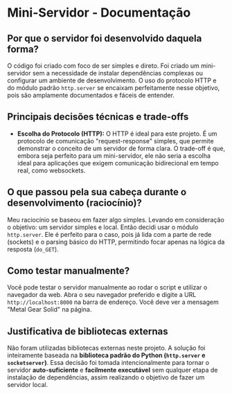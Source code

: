 # Mini-Servidor - Documentação

## Por que o servidor foi desenvolvido daquela forma?
O código foi criado com foco de ser simples e direto. Foi criado um mini-servidor sem a necessidade de instalar dependências complexas ou configurar um ambiente de desenvolvimento. O uso do protocolo HTTP e do módulo padrão `http.server` se encaixam perfeitamente nesse objetivo, pois são amplamente documentados e fáceis de entender.

## Principais decisões técnicas e trade-offs
-   **Escolha do Protocolo (HTTP):** O HTTP é ideal para este projeto. É um protocolo de comunicação "request-response" simples, que permite demonstrar o conceito de um servidor de forma clara. O trade-off é que, embora seja perfeito para um mini-servidor, ele não seria a escolha ideal para aplicações que exigem comunicação bidirecional em tempo real, como websockets.

## O que passou pela sua cabeça durante o desenvolvimento (raciocínio)?
Meu raciocínio se baseou em fazer algo simples. Levando em consideração o objetivo: um servidor simples e local. Então decidi usar o módulo `http.server`. Ele é perfeito para o caso, pois já lida com a parte de rede (sockets) e o parsing básico do HTTP, permitindo focar apenas na lógica da resposta (`do_GET`). 

## Como testar manualmente?
Você pode testar o servidor manualmente ao rodar o script e utilizar o navegador da web. Abra o seu navegador preferido e digite a URL `http://localhost:8000` na barra de endereço. Você deve ver a mensagem "Metal Gear Solid" na página.


## Justificativa de bibliotecas externas
Não foram utilizadas bibliotecas externas neste projeto. A solução foi inteiramente baseada na **biblioteca padrão do Python (`http.server` e `socketserver`)**. Essa decisão foi tomada intencionalmente para tornar o servidor **auto-suficiente** e **facilmente executável** sem qualquer etapa de instalação de dependências, assim realizando o objetivo de fazer um servidor local.